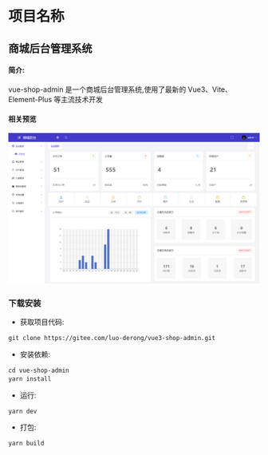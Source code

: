 # 项目名称
商城后台管理系统
-------------  
#### 简介:
vue-shop-admin 是一个商城后台管理系统,使用了最新的 Vue3、Vite、Element-Plus 等主流技术开发  

#### 相关预览
![输入图片说明](src/assets/web.png)

### 下载安装
- 获取项目代码:  
``` xml
git clone https://gitee.com/luo-derong/vue3-shop-admin.git
```
- 安装依赖:  
``` xml
cd vue-shop-admin
yarn install
```
- 运行:  
``` xml
yarn dev
```
- 打包:  
``` xml
yarn build
```
